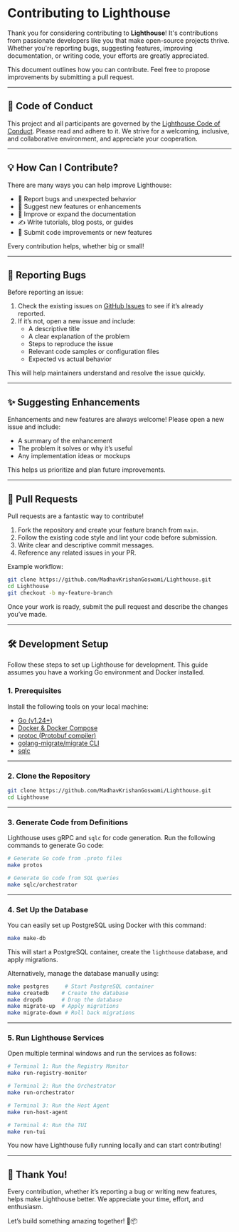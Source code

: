 # Contributing to Lighthouse

Thank you for considering contributing to **Lighthouse**! It's contributions from passionate developers like you that make open-source projects thrive. Whether you're reporting bugs, suggesting features, improving documentation, or writing code, your efforts are greatly appreciated.

This document outlines how you can contribute. Feel free to propose improvements by submitting a pull request.

---

## 📜 Code of Conduct

This project and all participants are governed by the [Lighthouse Code of Conduct](https://github.com/MadhavKrishanGoswami/Lighthouse/docs/CODE_OF_CONDUCT.md). Please read and adhere to it. We strive for a welcoming, inclusive, and collaborative environment, and appreciate your cooperation.

---

## 💡 How Can I Contribute?

There are many ways you can help improve Lighthouse:

- 🐞 Report bugs and unexpected behavior  
- 🚀 Suggest new features or enhancements  
- 📖 Improve or expand the documentation  
- ✍️ Write tutorials, blog posts, or guides  
- 🔧 Submit code improvements or new features

Every contribution helps, whether big or small!

---

## 🐛 Reporting Bugs

Before reporting an issue:

1. Check the existing issues on [GitHub Issues](https://github.com/MadhavKrishanGoswami/Lighthouse/issues) to see if it’s already reported.
2. If it’s not, open a new issue and include:
   - A descriptive title  
   - A clear explanation of the problem  
   - Steps to reproduce the issue  
   - Relevant code samples or configuration files  
   - Expected vs actual behavior

This will help maintainers understand and resolve the issue quickly.

---

## ✨ Suggesting Enhancements

Enhancements and new features are always welcome! Please open a new issue and include:

- A summary of the enhancement  
- The problem it solves or why it’s useful  
- Any implementation ideas or mockups

This helps us prioritize and plan future improvements.

---

## 📂 Pull Requests

Pull requests are a fantastic way to contribute!

1. Fork the repository and create your feature branch from `main`.  
2. Follow the existing code style and lint your code before submission.  
3. Write clear and descriptive commit messages.  
4. Reference any related issues in your PR.

Example workflow:

```bash
git clone https://github.com/MadhavKrishanGoswami/Lighthouse.git
cd Lighthouse
git checkout -b my-feature-branch
````

Once your work is ready, submit the pull request and describe the changes you’ve made.

---

## 🛠 Development Setup

Follow these steps to set up Lighthouse for development. This guide assumes you have a working Go environment and Docker installed.

### 1. Prerequisites

Install the following tools on your local machine:

* [Go (v1.24+)](https://golang.org/dl/)
* [Docker & Docker Compose](https://www.docker.com/products/docker-desktop)
* [protoc (Protobuf compiler)](https://grpc.io/docs/protoc-installation/)
* [golang-migrate/migrate CLI](https://github.com/golang-migrate/migrate)
* [sqlc](https://sqlc.dev/)

---

### 2. Clone the Repository

```bash
git clone https://github.com/MadhavKrishanGoswami/Lighthouse.git
cd Lighthouse
```

---

### 3. Generate Code from Definitions

Lighthouse uses gRPC and `sqlc` for code generation. Run the following commands to generate Go code:

```bash
# Generate Go code from .proto files
make protos

# Generate Go code from SQL queries
make sqlc/orchestrator
```

---

### 4. Set Up the Database

You can easily set up PostgreSQL using Docker with this command:

```bash
make make-db
```

This will start a PostgreSQL container, create the `lighthouse` database, and apply migrations.

Alternatively, manage the database manually using:

```bash
make postgres     # Start PostgreSQL container
make createdb    # Create the database
make dropdb      # Drop the database
make migrate-up  # Apply migrations
make migrate-down # Roll back migrations
```

---

### 5. Run Lighthouse Services

Open multiple terminal windows and run the services as follows:

```bash
# Terminal 1: Run the Registry Monitor
make run-registry-monitor

# Terminal 2: Run the Orchestrator
make run-orchestrator

# Terminal 3: Run the Host Agent
make run-host-agent

# Terminal 4: Run the TUI
make run-tui
```

You now have Lighthouse fully running locally and can start contributing!

---

## 🙏 Thank You!

Every contribution, whether it’s reporting a bug or writing new features, helps make Lighthouse better. We appreciate your time, effort, and enthusiasm.

Let’s build something amazing together! 🚀📦


